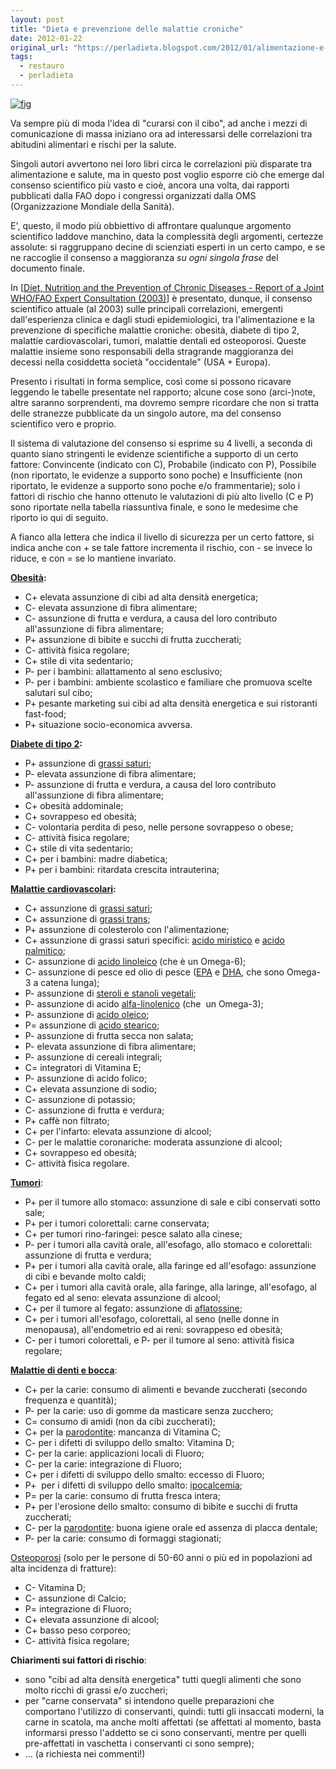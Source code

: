 ```yaml
---
layout: post
title: "Dieta e prevenzione delle malattie croniche"
date: 2012-01-22
original_url: "https://perladieta.blogspot.com/2012/01/alimentazione-e-prevenzione-di-malattie.html"
tags:
  - restauro
  - perladieta
---
```


[![fig](https://blogger.googleusercontent.com/img/b/R29vZ2xl/AVvXsEioRtudv9_vI3vf9O3DePD8Og-0YFBpYkOAo4LjeCgVqoBHCm2F7TeTgQCObBYD1wjJMWsXkCczspKTEGNVvLbG-HlqBNXAf_SCdihLI5aSXCHyepEqMdi8MMN2ZS9ng_MTJWtTbWflVJo/s1600/Joint+WHO-FAO+2003+Expert+consultation+on+diet%252C+nutrition+and+the+prevention+of+chronic+diseases.png)](http://perladieta.blogspot.it/2012/01/alimentazione-e-prevenzione-di-malattie.html)

Va sempre più di moda l'idea di "curarsi con il cibo", ad anche i mezzi di comunicazione di massa iniziano ora ad interessarsi delle correlazioni tra abitudini alimentari e rischi per la salute.

Singoli autori avvertono nei loro libri circa le correlazioni più disparate tra alimentazione e salute, ma in questo post voglio esporre ciò che emerge dal consenso scientifico più vasto e cioè, ancora una volta, dai rapporti pubblicati dalla FAO dopo i congressi organizzati dalla OMS (Organizzazione Mondiale della Sanità).

E', questo, il modo più obbiettivo di affrontare qualunque argomento scientifico laddove manchino, data la complessità degli argomenti, certezze assolute: si raggruppano decine di scienziati esperti in un certo campo, e se ne raccoglie il consenso a maggioranza *su ogni singola frase* del documento finale.

In [[Diet, Nutrition and the Prevention of Chronic Diseases - Report of a Joint WHO/FAO Expert Consultation (2003)](http://www.fao.org/DOCREP/005/AC911E/AC911E00.HTM)] è presentato, dunque, il consenso scientifico attuale (al 2003) sulle principali correlazioni, emergenti dall'esperienza clinica e dagli studi epidemiologici, tra l'alimentazione e la prevenzione di specifiche malattie croniche: obesità, diabete di tipo 2, malattie cardiovascolari, tumori, malattie dentali ed osteoporosi. Queste malattie insieme sono responsabili della stragrande maggioranza dei decessi nella cosiddetta società "occidentale" (USA + Europa).

Presento i risultati in forma semplice, così come si possono ricavare leggendo le tabelle presentate nel rapporto; alcune cose sono (arci-)note, altre saranno sorprendenti, ma dovremo sempre ricordare che non si tratta delle stranezze pubblicate da un singolo autore, ma del consenso scientifico vero e proprio.

Il sistema di valutazione del consenso si esprime su 4 livelli, a seconda di quanto siano stringenti le evidenze scientifiche a supporto di un certo fattore: Convincente (indicato con C), Probabile (indicato con P), Possibile (non riportato, le evidenze a supporto sono poche) e Insufficiente (non riportato, le evidenze a supporto sono poche e/o frammentarie); solo i fattori di rischio che hanno ottenuto le valutazioni di più alto livello (C e P) sono riportate nella tabella riassuntiva finale, e sono le medesime che riporto io qui di seguito.

A fianco alla lettera che indica il livello di sicurezza per un certo fattore, si indica anche con + se tale fattore incrementa il rischio, con - se invece lo riduce, e con = se lo mantiene invariato.

**[Obesità](http://it.wikipedia.org/wiki/Obesit%C3%A0):**

* C+ elevata assunzione di cibi ad alta densità energetica;
* C- elevata assunzione di fibra alimentare;
* C- assunzione di frutta e verdura, a causa del loro contributo all'assunzione di fibra alimentare;
* P+ assunzione di bibite e succhi di frutta zuccherati;
* C- attività fisica regolare;
* C+ stile di vita sedentario;
* P- per i bambini: allattamento al seno esclusivo;
* P- per i bambini: ambiente scolastico e familiare che promuova scelte salutari sul cibo;
* P+ pesante marketing sui cibi ad alta densità energetica e sui ristoranti fast-food;
* P+ situazione socio-economica avversa.

**[Diabete di tipo 2](http://it.wikipedia.org/wiki/Diabete_mellito_di_tipo_2):**

* P+ assunzione di [grassi saturi](http://it.wikipedia.org/wiki/Acidi_grassi_saturi);
* P- elevata assunzione di fibra alimentare;
* P- assunzione di frutta e verdura, a causa del loro contributo all'assunzione di fibra alimentare;
* C+ obesità addominale;
* C+ sovrappeso ed obesità;
* C- volontaria perdita di peso, nelle persone sovrappeso o obese;
* C- attività fisica regolare;
* C+ stile di vita sedentario;
* C+ per i bambini: madre diabetica;
* P+ per i bambini: ritardata crescita intrauterina;

**[Malattie cardiovascolari](http://it.wikipedia.org/wiki/Cardiologia#Malattie_cardiovascolari):**

* C+ assunzione di [grassi saturi](http://it.wikipedia.org/wiki/Acidi_grassi_saturi);
* C+ assunzione di [grassi trans](http://it.wikipedia.org/wiki/Acidi_grassi_trans);
* P+ assunzione di colesterolo con l'alimentazione;
* C+ assunzione di grassi saturi specifici: [acido miristico](http://it.wikipedia.org/wiki/Acido_miristico) e [acido palmitico](http://it.wikipedia.org/wiki/Acido_palmitico);
* C- assunzione di [acido linoleico](http://it.wikipedia.org/wiki/Acido_linoleico) (che è un Omega-6);
* C- assunzione di pesce ed olio di pesce ([EPA](http://it.wikipedia.org/wiki/Acido_eicosapentaenoico) e [DHA](http://it.wikipedia.org/wiki/Acido_docosaesaenoico), che sono Omega-3 a catena lunga);
* P- assunzione di [steroli e stanoli vegetali](http://it.wikipedia.org/wiki/Steroli);
* P- assunzione di acido [alfa-linolenico](http://it.wikipedia.org/wiki/Acido_linolenico) (che  un Omega-3);
* P- assunzione di [acido oleico](http://it.wikipedia.org/wiki/Acido_oleico);
* P= assunzione di [acido stearico](http://it.wikipedia.org/wiki/Acido_stearico);
* P- assunzione di frutta secca non salata;
* P- elevata assunzione di fibra alimentare;
* P- assunzione di cereali integrali;
* C= integratori di Vitamina E;
* P- assunzione di acido folico;
* C+ elevata assunzione di sodio;
* C- assunzione di potassio;
* C- assunzione di frutta e verdura;
* P+ caffè non filtrato;
* C+ per l'infarto: elevata assunzione di alcool;
* C- per le malattie coronariche: moderata assunzione di alcool;
* C+ sovrappeso ed obesità;
* C- attività fisica regolare.

**[Tumori](http://it.wikipedia.org/wiki/Tumore)**:

* P+ per il tumore allo stomaco: assunzione di sale e cibi conservati sotto sale;
* P+ per i tumori colorettali: carne conservata;
* C+ per tumori rino-faringei: pesce salato alla cinese;
* P- per i tumori alla cavità orale, all'esofago, allo stomaco e colorettali: assunzione di frutta e verdura;
* P+ per i tumori alla cavità orale, alla faringe ed all'esofago: assunzione di cibi e bevande molto caldi;
* C+ per i tumori alla cavità orale, alla faringe, alla laringe, all'esofago, al fegato ed al seno: elevata assunzione di alcool;
* C+ per il tumore al fegato: assunzione di [aflatossine](http://it.wikipedia.org/wiki/Aflatossina);
* C+ per i tumori all'esofago, colorettali, al seno (nelle donne in menopausa), all'endometrio ed ai reni: sovrappeso ed obesità;
* C- per i tumori colorettali, e P- per il tumore al seno: attività fisica regolare;

**[Malattie di denti e bocca](http://it.wikipedia.org/wiki/Odontoiatria)**:

* C+ per la carie: consumo di alimenti e bevande zuccherati (secondo frequenza e quantità);
* P- per la carie: uso di gomme da masticare senza zucchero;
* C= consumo di amidi (non da cibi zuccherati);
* C+ per la [parodontite](http://it.wikipedia.org/wiki/Parodontite): mancanza di Vitamina C;
* C- per i difetti di sviluppo dello smalto: Vitamina D;
* C- per la carie: applicazioni locali di Fluoro;
* C- per la carie: integrazione di Fluoro;
* C+ per i difetti di sviluppo dello smalto: eccesso di Fluoro;
* P+  per i difetti di sviluppo dello smalto: [ipocalcemia](http://it.wikipedia.org/wiki/Ipocalcemia);
* P= per la carie: consumo di frutta fresca intera;
* P+ per l'erosione dello smalto: consumo di bibite e succhi di frutta zuccherati;
* C- per la [parodontite](http://it.wikipedia.org/wiki/Parodontite): buona igiene orale ed assenza di placca dentale;
* P- per la carie: consumo di formaggi stagionati;

[Osteoporosi](http://it.wikipedia.org/wiki/Osteoporosi) (solo per le persone di 50-60 anni o più ed in popolazioni ad alta incidenza di fratture):

* C- Vitamina D;
* C- assunzione di Calcio;
* P= integrazione di Fluoro;
* C+ elevata assunzione di alcool;
* C+ basso peso corporeo;
* C- attività fisica regolare;

**Chiarimenti sui fattori di rischio**:  

* sono "cibi ad alta densità energetica" tutti quegli alimenti che sono molto ricchi di grassi e/o zuccheri;
* per "carne conservata" si intendono quelle preparazioni che comportano l'utilizzo di conservanti, quindi: tutti gli insaccati moderni, la carne in scatola, ma anche molti affettati (se affettati al momento, basta informarsi presso l'addetto se ci sono conservanti, mentre per quelli pre-affettati in vaschetta i conservanti ci sono sempre);
* ... (a richiesta nei commenti!)
